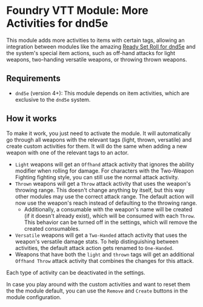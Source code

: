 # Foundry VTT Module: More Activities for dnd5e

This module adds more activities to items with certain tags, allowing an integration between modules like the amazing
[Ready Set Roll for dnd5e](https://github.com/MangoFVTT/fvtt-ready-set-roll-5e) and the system's special item actions,
such as off-hand attacks for light weapons, two-handing versatile weapons, or throwing thrown weapons.

## Requirements

* `dnd5e` (version 4+): This module depends on item activities, which are exclusive to the `dnd5e` system.

## How it works

To make it work, you just need to activate the module. It will automatically go through all weapons with the relevant tags (light, thrown, versatile) and create custom activities for them. It will do the same when adding a new weapon with one of the relevant tags to an actor.

* `Light` weapons will get an `Offhand` attack activity that ignores the ability modifier when rolling for damage. For characters with the Two-Weapon Fighting fighting style, you can still use the normal attack activity.
* `Thrown` weapons will get a `Throw` attack activity that uses the weapon's throwing range. This doesn't change anything by itself, but this way other modules may use the correct attack range. The default action will now use the weapon's reach instead of defaulting to the throwing range.
  * Additionally, a consumable with the weapon's name will be created (if it doesn't already exist), which will be consumed with each `Throw`. This behavior can be turned off in the settings, which will remove the created consumables.
* `Versatile` weapons will get a `Two-Handed` attach activity that uses the weapon's versatile damage stats. To help distinguishing between activities, the default attack action gets renamed to `One-Handed`.
* Weapons that have both the `light` and `thrown` tags will get an additional `Offhand Throw` attack activity that combines the changes for this attack.

Each type of activity can be deactivated in the settings.

In case you play around with the custom activities and want to reset them the the module default, you can use the `Remove` and `Create` buttons in the module configuration.
